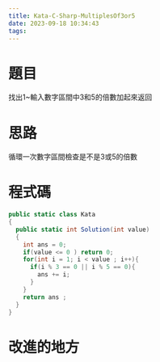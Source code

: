 ```yaml
---
title: Kata-C-Sharp-MultiplesOf3or5
date: 2023-09-18 10:34:43
tags:
---
```

# 題目

找出1~輸入數字區間中3和5的倍數加起來返回

# 思路

循環一次數字區間檢查是不是3或5的倍數

# 程式碼

```csharp
public static class Kata
{
  public static int Solution(int value)
  {
    int ans = 0;
    if(value <= 0 ) return 0;
    for(int i = 1; i < value ; i++){
      if(i % 3 == 0 || i % 5 == 0){
        ans += i;
      }
    }
    return ans ;
  }
}
```

# 改進的地方
